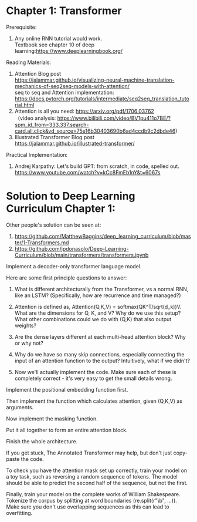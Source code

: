 # Chapter 1: Transformer

Prerequisite:
1. Any online RNN tutorial would work. <br>
Textbook see chapter 10 of deep learning:https://www.deeplearningbook.org/<br>

Reading Materials:
1. Attention Blog post <br>
   https://jalammar.github.io/visualizing-neural-machine-translation-mechanics-of-seq2seq-models-with-attention/<br>
   seq to seq and Attention implementation: https://docs.pytorch.org/tutorials/intermediate/seq2seq_translation_tutorial.html<br>
2. Attention is all you need: https://arxiv.org/pdf/1706.03762 <br>
（video analysis: https://www.bilibili.com/video/BV1pu411o7BE/?spm_id_from=333.337.search-card.all.click&vd_source=75e16b30403690b6ad4ccdb9c2dbde46)
3. Illustrated Transformer Blog post <br>
    https://jalammar.github.io/illustrated-transformer/

Practical Implementation:
1. Andrej Karpathy: Let's build GPT: from scratch, in code, spelled out. <br>
 https://www.youtube.com/watch?v=kCc8FmEb1nY&t=6067s
 
# Solution to Deep Learning Curriculum Chapter 1:
Other people's solution can be seen at:
1. https://github.com/MatthewBaggins/deep_learning_curriculum/blob/master/1-Transformers.md
2. https://github.com/jpdonasolo/Deep-Learning-Curriculum/blob/main/transformers/transformers.ipynb
 
Implement a decoder-only transformer language model.

Here are some first principle questions to answer:
1. What is different architecturally from the Transformer, vs a normal RNN, like an LSTM? (Specifically, how are recurrence and time managed?)

2. Attention is defined as, Attention(Q,K,V) = softmax(QK^T/sqrt(d_k))V. What are the dimensions for Q, K, and V? Why do we use this setup? What other combinations could we do with (Q,K) that also output weights?

3. Are the dense layers different at each multi-head attention block? Why or why not?

4. Why do we have so many skip connections, especially connecting the input of an attention function to the output? Intuitively, what if we didn't?


5. Now we'll actually implement the code. Make sure each of these is completely correct - it's very easy to get the small details wrong.

Implement the positional embedding function first.

Then implement the function which calculates attention, given (Q,K,V) as arguments.

Now implement the masking function.

Put it all together to form an entire attention block.

Finish the whole architecture.

If you get stuck, The Annotated Transformer may help, but don't just copy-paste the code.

To check you have the attention mask set up correctly, train your model on a toy task, such as reversing a random sequence of tokens. The model should be able to predict the second half of the sequence, but not the first.

Finally, train your model on the complete works of William Shakespeare. Tokenize the corpus by splitting at word boundaries (re.split(r"\b", ...)). Make sure you don't use overlapping sequences as this can lead to overfitting.


